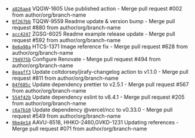 * [`a826ae4`](http://github.com/arglebargle/commit/a826ae48a2cc0c23c96e5c6fee3a5d208688b1cf) VQGW-1605 Use published action - Merge pull request #002 from author/org/branch-name
* [`0f267bb`](http://github.com/arglebargle/commit/0f267bbf23712a00fd255610b8135855e69a2279) TQQW-9559 Readme update & version bump - Merge pull request #880 from author/org/branch-name
* [`acc4247`](http://github.com/arglebargle/commit/acc424721198d329fc3fe48a81a3891c5f7b3a43) ZGSG-6025 Readme example release update - Merge pull request #592 from author/org/branch-name
* [`8e6a98a`](http://github.com/arglebargle/commit/8e6a98ac8929cf9faf8187847f3faf1039acbe8c) HTCS-1371 Image reference fix - Merge pull request #628 from author/org/branch-name
* [`794975b`](http://github.com/arglebargle/commit/794975b08e388e0c13404af1590d2cc2d1ec2752) Configure Renovate - Merge pull request #494 from author/org/branch-name
* [`8eaaff3`](http://github.com/arglebargle/commit/8eaaff38d9136d46de141a3e82658c301c07223e) Update coltdorsey/jirafy-changelog action to v1.1.0 - Merge pull request #811 from author/org/branch-name
* [`04f685c`](http://github.com/arglebargle/commit/04f685c7e25f56b4066c42f3917cbd6971791bd9) Update dependency prettier to v2.5.1 - Merge pull request #567 from author/org/branch-name
* [`554f42b`](http://github.com/arglebargle/commit/554f42b386797f99e44c3746ae5b37a67942f478) Update dependency eslint to v8.4.1 - Merge pull request #205 from author/org/branch-name
* [`c6a7b10`](http://github.com/arglebargle/commit/c6a7b1093be339d453fb2d371f92b0910c9863bf) Update dependency @vercel/ncc to v0.33.0 - Merge pull request #549 from author/org/branch-name
* [`9be4e14`](http://github.com/arglebargle/commit/9be4e14cfbf547d21f9267988666c8cf4a616dbc) AAVU-8518, HHKO-2460,GVKD-1231 Updating references - Merge pull request #071 from author/org/branch-name
